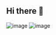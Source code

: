 ## Hi there 👋



![image](https://github.com/harishravi121/harishravi121/assets/39822028/9efca437-087a-44c7-b685-b7004fceaad4)
![image](https://github.com/harishravi121/harishravi121/assets/39822028/3c0fa22c-460c-4e5b-9fca-53366ae95b7f)
